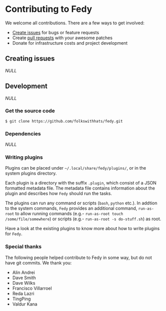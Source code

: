 # Contributing to Fedy

We welcome all contributions. There are a few ways to get involved:

* [Create issues][gh-fedy-issues] for bugs or feature requests
* Create [pull requests][gh-fedy-pulls] with your awesome patches
* Donate for infrastructure costs and project development

## Creating issues

_NULL_

## Development

_NULL_

### Get the source code

```
$ git clone https://github.com/folkswithhats/fedy.git
```

### Dependencies

_NULL_

### Writing plugins

Plugins can be placed under `~/.local/share/fedy/plugins/`, or in the system
plugins directory.

Each plugin is a directory with the suffix `.plugin`, which consist of a JSON
formatted metadata file. The metadata file contains information about the
plugin and describes how `Fedy` should run the tasks.

The plugins can run any command or scripts (`bash`, `python` etc.). In addtion
to the system commands, `Fedy` provides an additional command, `run-as-root` to
allow running commands (e.g.- `run-as-root touch /some/file/somewhere`) or
scripts (e.g.- `run-as-root -s do-stuff.sh`) as root.

Have a look at the existing plugins to know more about how to write plugins for
`Fedy`.

### Special thanks

The following people helped contribute to Fedy in some way, but do not have git
commits. We thank you:

- Alin Andrei
- Dave Smith
- Dave Wilks
- Francisco Villarroel
- Reda Lazri
- TingPing
- Valdur Kana

[gh-fedy-issues]: https://github.com/folkswithhats/fedy/issues
[gh-fedy-pulls]: https://github.com/folkswithhats/fedy/pulls
